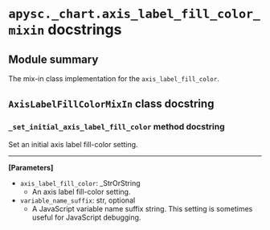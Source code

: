 # `apysc._chart.axis_label_fill_color_mixin` docstrings

## Module summary

The mix-in class implementation for the `axis_label_fill_color`.

## `AxisLabelFillColorMixIn` class docstring

### `_set_initial_axis_label_fill_color` method docstring

Set an initial axis label fill-color setting.<hr>

**[Parameters]**

- `axis_label_fill_color`: _StrOrString
  - An axis label fill-color setting.
- `variable_name_suffix`: str, optional
  - A JavaScript variable name suffix string. This setting is sometimes useful for JavaScript debugging.